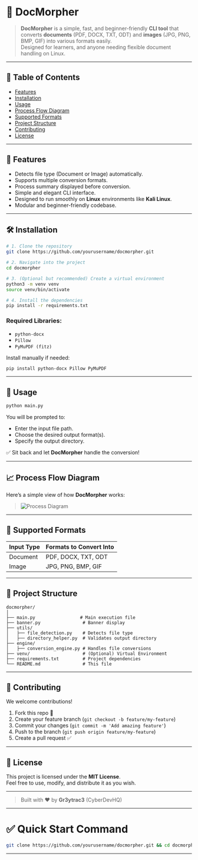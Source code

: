 # 📄 DocMorpher

> **DocMorpher** is a simple, fast, and beginner-friendly **CLI tool** that converts **documents** (PDF, DOCX, TXT, ODT) and **images** (JPG, PNG, BMP, GIF) into various formats easily.  
> Designed for learners, and anyone needing flexible document handling on Linux.

---

## 📜 Table of Contents
- [Features](#features)
- [Installation](#installation)
- [Usage](#usage)
- [Process Flow Diagram](#process-flow-diagram)
- [Supported Formats](#supported-formats)
- [Project Structure](#project-structure)
- [Contributing](#contributing)
- [License](#license)

---

## 🚀 Features
- Detects file type (Document or Image) automatically.
- Supports multiple conversion formats.
- Process summary displayed before conversion.
- Simple and elegant CLI interface.
- Designed to run smoothly on **Linux** environments like **Kali Linux**.
- Modular and beginner-friendly codebase.

---

## 🛠️ Installation

```bash
# 1. Clone the repository
git clone https://github.com/yourusername/docmorpher.git

# 2. Navigate into the project
cd docmorpher

# 3. (Optional but recommended) Create a virtual environment
python3 -m venv venv
source venv/bin/activate

# 4. Install the dependencies
pip install -r requirements.txt
```

### Required Libraries:
- `python-docx`
- `Pillow`
- `PyMuPDF (fitz)`

Install manually if needed:

```bash
pip install python-docx Pillow PyMuPDF
```

---

## 🧩 Usage

```bash
python main.py
```

You will be prompted to:
- Enter the input file path.
- Choose the desired output format(s).
- Specify the output directory.

✅ Sit back and let **DocMorpher** handle the conversion!

---

## 📈 Process Flow Diagram

Here’s a simple view of how **DocMorpher** works:

> ![Process Diagram](attachment://A_README_image_for_"DocMorpher"_is_displayed_in_a_.png)

---

## 🧾 Supported Formats

| Input Type | Formats to Convert Into |
|:-----------|:-------------------------|
| Document   | PDF, DOCX, TXT, ODT        |
| Image      | JPG, PNG, BMP, GIF         |

---

## 📂 Project Structure

```
docmorpher/
│
├── main.py                 # Main execution file
├── banner.py                # Banner display
├── utils/
│   ├── file_detection.py    # Detects file type
│   ├── directory_helper.py  # Validates output directory
├── engine/
│   ├── conversion_engine.py # Handles file conversions
├── venv/                    # (Optional) Virtual Environment
├── requirements.txt         # Project dependencies
└── README.md                # This file
```

---

## 🤝 Contributing

We welcome contributions!

1. Fork this repo 🍴
2. Create your feature branch (`git checkout -b feature/my-feature`)
3. Commit your changes (`git commit -m 'Add amazing feature'`)
4. Push to the branch (`git push origin feature/my-feature`)
5. Create a pull request ✅

---

## 🪪 License

This project is licensed under the **MIT License**.  
Feel free to use, modify, and distribute it as you wish.

---

> Built with ❤️ by **Gr3ytrac3** (CyberDevHQ)

---

# ✅ Quick Start Command

```bash
git clone https://github.com/yourusername/docmorpher.git && cd docmorpher && python3 main.py
```

---
